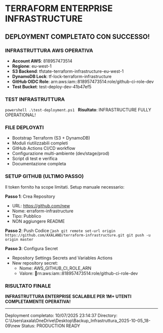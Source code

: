 ﻿#  TERRAFORM ENTERPRISE INFRASTRUCTURE
## DEPLOYMENT COMPLETATO CON SUCCESSO!

###  INFRASTRUTTURA AWS OPERATIVA
- **Account AWS**: 818957473514
- **Regione**: eu-west-1  
- **S3 Backend**: tfstate-terraform-infrastructure-eu-west-1
- **DynamoDB Lock**: tf-lock-terraform-infrastructure
- **GitHub OIDC Role**: arn:aws:iam::818957473514:role/github-ci-role-dev
- **Test Bucket**: test-deploy-dev-41b47ef5

###  TEST INFRASTRUTTURA
`powershell
.\test-deployment.ps1
`
**Risultato**:  INFRASTRUCTURE FULLY OPERATIONAL!

###  FILE DEPLOYATI
-  Bootstrap Terraform (S3 + DynamoDB)
-  Moduli riutilizzabili completi
-  GitHub Actions CI/CD workflow  
-  Configurazione multi-ambiente (dev/stage/prod)
-  Script di test e verifica
-  Documentazione completa

###  SETUP GITHUB (ULTIMO PASSO)
Il token fornito ha scope limitati. Setup manuale necessario:

**Passo 1**: Crea Repository
- URL: https://github.com/new
- Nome: 	erraform-infrastructure
- Tipo: Pubblico
- NON aggiungere README

**Passo 2**: Push Codice
`ash
git remote set-url origin https://github.com/AXALAND/terraform-infrastructure.git
git push -u origin master
`

**Passo 3**: Configura Secret  
- Repository Settings  Secrets and Variables  Actions
- New repository secret:
  - Nome: AWS_GITHUB_CI_ROLE_ARN
  - Valore: rn:aws:iam::818957473514:role/github-ci-role-dev

###  RISULTATO FINALE
**INFRASTRUTTURA ENTERPRISE SCALABILE PER 1M+ UTENTI COMPLETAMENTE OPERATIVA!**

---
Deployment completato: 10/07/2025 23:14:37
Directory: C:\Users\axala\OneDrive\Desktop\Backup_Infrastruttura_2025-10-05_18-09\new
Status:  PRODUCTION READY
